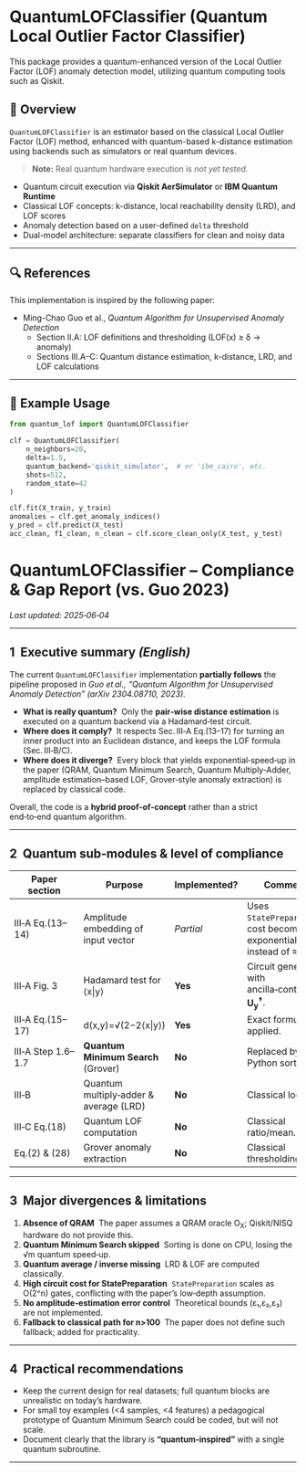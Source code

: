 # QuantumLOFClassifier (Quantum Local Outlier Factor Classifier)

This package provides a quantum-enhanced version of the Local Outlier Factor (LOF) anomaly detection model, utilizing quantum computing tools such as Qiskit.

## 📘 Overview

`QuantumLOFClassifier` is an estimator based on the classical Local Outlier Factor (LOF) method, enhanced with quantum-based k-distance estimation using backends such as simulators or real quantum devices.  
> **Note:** Real quantum hardware execution is *not yet tested*.

- Quantum circuit execution via **Qiskit AerSimulator** or **IBM Quantum Runtime**
- Classical LOF concepts: k-distance, local reachability density (LRD), and LOF scores
- Anomaly detection based on a user-defined `delta` threshold
- Dual-model architecture: separate classifiers for clean and noisy data

---

## 🔍 References

This implementation is inspired by the following paper:

- Ming-Chao Guo et al., *Quantum Algorithm for Unsupervised Anomaly Detection*  
  - Section II.A: LOF definitions and thresholding (LOF(x) ≥ δ → anomaly)  
  - Sections III.A–C: Quantum distance estimation, k-distance, LRD, and LOF calculations

---

## 🚀 Example Usage

```python
from quantum_lof import QuantumLOFClassifier

clf = QuantumLOFClassifier(
    n_neighbors=20,
    delta=1.5,
    quantum_backend='qiskit_simulator',  # or 'ibm_cairo', etc.
    shots=512,
    random_state=42
)

clf.fit(X_train, y_train)
anomalies = clf.get_anomaly_indices()
y_pred = clf.predict(X_test)
acc_clean, f1_clean, n_clean = clf.score_clean_only(X_test, y_test)

```

# QuantumLOFClassifier – Compliance & Gap Report (vs. Guo 2023)

*Last updated: 2025‑06‑04*

---

## 1  Executive summary *(English)*

The current `QuantumLOFClassifier` implementation **partially follows** the pipeline proposed in *Guo et al., “Quantum Algorithm for Unsupervised Anomaly Detection” (arXiv 2304.08710, 2023).*

* **What is really quantum?**  Only the **pair‑wise distance estimation** is executed on a quantum backend via a Hadamard‑test circuit.
* **Where does it comply?**  It respects Sec. III‑A Eq.(13–17) for turning an inner product into an Euclidean distance, and keeps the LOF formula (Sec. III‑B/C).
* **Where does it diverge?**  Every block that yields exponential‐speed‑up in the paper (QRAM, Quantum Minimum Search, Quantum Multiply‑Adder, amplitude estimation–based LOF, Grover‑style anomaly extraction) is replaced by classical code.

Overall, the code is a **hybrid proof‑of‑concept** rather than a strict end‑to‑end quantum algorithm.

---

## 2  Quantum sub‑modules & level of compliance

| Paper section      | Purpose                                | Implemented? | Comment                                                                  |
| ------------------ | -------------------------------------- | ------------ | ------------------------------------------------------------------------ |
| III‑A Eq.(13–14)   | Amplitude embedding of input vector    | *Partial*    | Uses `StatePreparation`; cost becomes exponential instead of ≈O(d).      |
| III‑A Fig. 3       | Hadamard test for ⟨x\|y⟩               | **Yes**      | Circuit generated with ancilla‑controlled **U<sub>y</sub><sup>†</sup>**. |
| III‑A Eq.(15–17)   | d(x,y)=√(2−2⟨x\|y⟩)                    | **Yes**      | Exact formula applied.                                                   |
| III‑A Step 1.6–1.7 | **Quantum Minimum Search** (Grover)    | **No**       | Replaced by Python sort.                                                 |
| III‑B              | Quantum multiply‑adder & average (LRD) | **No**       | Classical loops.                                                         |
| III‑C Eq.(18)      | Quantum LOF computation                | **No**       | Classical ratio/mean.                                                    |
| Eq.(2) & (28)      | Grover anomaly extraction              | **No**       | Classical thresholding.                                                  |

---

## 3  Major divergences & limitations

1. **Absence of QRAM**  The paper assumes a QRAM oracle O<sub>X</sub>; Qiskit/NISQ hardware do not provide this.
2. **Quantum Minimum Search skipped**  Sorting is done on CPU, losing the √m quantum speed‑up.
3. **Quantum average / inverse missing**  LRD & LOF are computed classically.
4. **High circuit cost for StatePreparation**  `StatePreparation` scales as O(2^n) gates, conflicting with the paper’s low‑depth assumption.
5. **No amplitude‑estimation error control**  Theoretical bounds (ε₁,ε₂,ε₃) are not implemented.
6. **Fallback to classical path for n>100**  The paper does not define such fallback; added for practicality.

---

## 4  Practical recommendations

* Keep the current design for real datasets; full quantum blocks are unrealistic on today’s hardware.
* For small toy examples (<4 samples, <4 features) a pedagogical prototype of Quantum Minimum Search could be coded, but will not scale.
* Document clearly that the library is **“quantum‑inspired”** with a single quantum subroutine.

---
